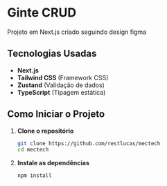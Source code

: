 # Ginte CRUD

Projeto em Next.js criado seguindo design figma

## Tecnologias Usadas

- **Next.js**
- **Tailwind CSS** (Framework CSS)
- **Zustand** (Validação de dados)
- **TypeScript** (Tipagem estática)

## Como Iniciar o Projeto

1. **Clone o repositório**

   ```bash
   git clone https://github.com/restlucas/mectech
   cd mectech
   ```

2. **Instale as dependências**
   ```bash
   npm install
   ```
